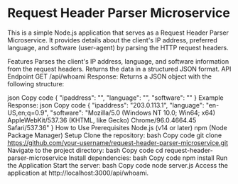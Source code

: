 # Request Header Parser Microservice


This is a simple Node.js application that serves as a Request Header Parser Microservice. It provides details about the client's IP address, preferred language, and software (user-agent) by parsing the HTTP request headers.

Features
Parses the client's IP address, language, and software information from the request headers.
Returns the data in a structured JSON format.
API Endpoint
GET /api/whoami
Response:
Returns a JSON object with the following structure:

json
Copy code
{
  "ipaddress": "<client-ip-address>",
  "language": "<preferred-language>",
  "software": "<user-agent-string>"
}
Example Response:
json
Copy code
{
  "ipaddress": "203.0.113.1",
  "language": "en-US,en;q=0.9",
  "software": "Mozilla/5.0 (Windows NT 10.0; Win64; x64) AppleWebKit/537.36 (KHTML, like Gecko) Chrome/96.0.4664.45 Safari/537.36"
}
How to Use
Prerequisites
Node.js (v14 or later)
npm (Node Package Manager)
Setup
Clone the repository:
bash
Copy code
git clone https://github.com/your-username/request-header-parser-microservice.git
Navigate to the project directory:
bash
Copy code
cd request-header-parser-microservice
Install dependencies:
bash
Copy code
npm install
Run the Application
Start the server:
bash
Copy code
node server.js
Access the application at http://localhost:3000/api/whoami.
